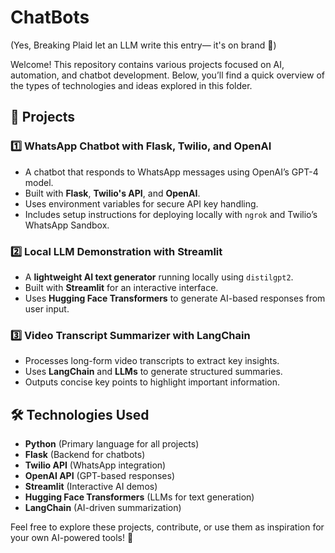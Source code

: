 # ChatBots
(Yes, Breaking Plaid let an LLM write this entry— it's on brand 🤖)

Welcome! This repository contains various projects focused on AI, automation, and chatbot development. Below, you’ll find a quick overview of the types of technologies and ideas explored in this folder.  

## 📌 Projects  

### 1️⃣ WhatsApp Chatbot with Flask, Twilio, and OpenAI  
- A chatbot that responds to WhatsApp messages using OpenAI’s GPT-4 model.  
- Built with **Flask**, **Twilio's API**, and **OpenAI**.  
- Uses environment variables for secure API key handling.  
- Includes setup instructions for deploying locally with `ngrok` and Twilio’s WhatsApp Sandbox.  

### 2️⃣ Local LLM Demonstration with Streamlit  
- A **lightweight AI text generator** running locally using `distilgpt2`.  
- Built with **Streamlit** for an interactive interface.  
- Uses **Hugging Face Transformers** to generate AI-based responses from user input.  

### 3️⃣ Video Transcript Summarizer with LangChain  
- Processes long-form video transcripts to extract key insights.  
- Uses **LangChain** and **LLMs** to generate structured summaries.  
- Outputs concise key points to highlight important information.  

## 🛠️ Technologies Used  
- **Python** (Primary language for all projects)  
- **Flask** (Backend for chatbots)  
- **Twilio API** (WhatsApp integration)  
- **OpenAI API** (GPT-based responses)  
- **Streamlit** (Interactive AI demos)  
- **Hugging Face Transformers** (LLMs for text generation)  
- **LangChain** (AI-driven summarization)  

Feel free to explore these projects, contribute, or use them as inspiration for your own AI-powered tools! 🚀  
